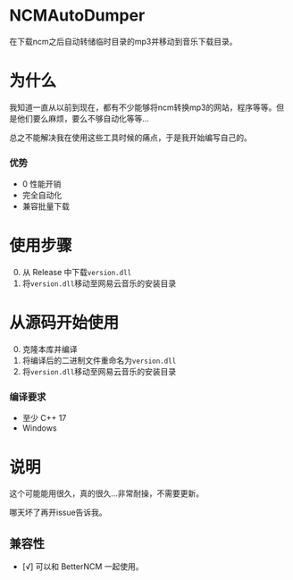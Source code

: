 # NCMAutoDumper

在下载ncm之后自动转储临时目录的mp3并移动到音乐下载目录。

# 为什么
我知道一直从以前到现在，都有不少能够将ncm转换mp3的网站，程序等等。但是他们要么麻烦，要么不够自动化等等...

总之不能解决我在使用这些工具时候的痛点，于是我开始编写自己的。

### 优势
- 0 性能开销
- 完全自动化
- 兼容批量下载

# 使用步骤
0. 从 Release 中下载`version.dll`
1. 将`version.dll`移动至网易云音乐的安装目录

# 从源码开始使用
0. 克隆本库并编译
1. 将编译后的二进制文件重命名为`version.dll`
2. 将`version.dll`移动至网易云音乐的安装目录

### 编译要求
- 至少 C++ 17
- Windows

# 说明
这个可能能用很久，真的很久...非常耐操，不需要更新。

哪天坏了再开issue告诉我。

## 兼容性
- [√] 可以和 BetterNCM 一起使用。
